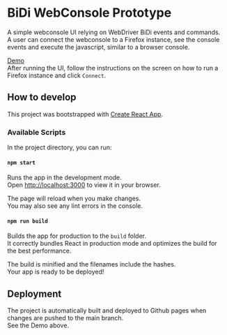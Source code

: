 # BiDi WebConsole Prototype

A simple webconsole UI relying on WebDriver BiDi events and commands.\
A user can connect the webconsole to a Firefox instance, see the console events and execute the javascript, similar to a browser console.

[Demo](https://firefox-dev.tools/bidi-webconsole-prototype/)\
After running the UI, follow the instructions on the screen on how to run a Firefox instance and click `Connect`.

## How to develop

This project was bootstrapped with [Create React App](https://github.com/facebook/create-react-app).

### Available Scripts

In the project directory, you can run:

#### `npm start`

Runs the app in the development mode.\
Open [http://localhost:3000](http://localhost:3000) to view it in your browser.

The page will reload when you make changes.\
You may also see any lint errors in the console.

#### `npm run build`

Builds the app for production to the `build` folder.\
It correctly bundles React in production mode and optimizes the build for the best performance.

The build is minified and the filenames include the hashes.\
Your app is ready to be deployed!

## Deployment

The project is automatically built and deployed to Github pages when changes are pushed to the main branch.\
See the Demo above.
